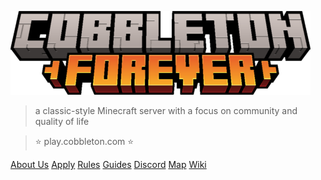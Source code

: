 <!-- _coverpage.md -->

![](_assets/cobbleton_forever_logo.png)

> a classic-style Minecraft server with a focus on community and quality of life

> ⭐ play.cobbleton.com ⭐

<a href="#/about" class="coverpage-button">About Us</a>
<a href="#/apply" class="coverpage-button">Apply</a>
<a href="#/rules" class="coverpage-button">Rules</a>
<a href="#/guides/general/first-day" class="coverpage-button">Guides</a>
<a href="https://cobbleton.com/discord" target="_blank" class="coverpage-button">Discord</a>
<a href="https://map.cobbleton.com" target="_blank" class="coverpage-button">Map</a>
<a href="https://wiki.cobbleton.com" target="_blank" class="coverpage-button">Wiki</a>

<footer class='coverpage-footer'><br></footer>